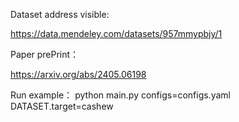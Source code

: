 
Dataset address visible:

https://data.mendeley.com/datasets/957mmypbjy/1

Paper prePrint：

https://arxiv.org/abs/2405.06198

Run example：
python main.py configs=configs.yaml DATASET.target=cashew
